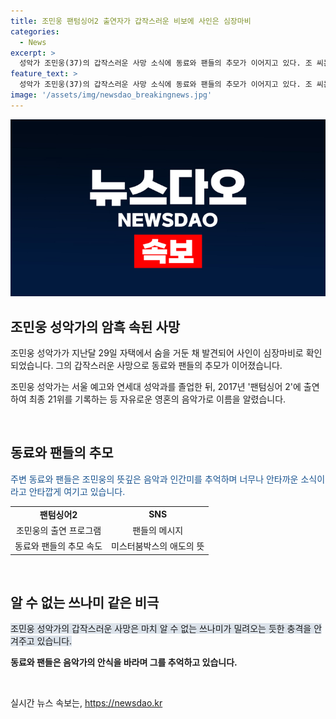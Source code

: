 ```yaml
---
title: 조민웅 팬텀싱어2 출연자가 갑작스러운 비보에 사인은 심장마비
categories:
  - News
excerpt: >
  성악가 조민웅(37)의 갑작스러운 사망 소식에 동료와 팬들의 추모가 이어지고 있다. 조 씨는 지난달 29일 자택에서 숨을 거둔 채 발견됐으며, 사인은 심장마비로 확인됐다. 그의 동료 가수들과 팬들은 SNS를 통해 그를 추모하고, 누리꾼들도 큰 안타까움을 표현하며 그를 기리고 있다. 하늘에서 멋지게 노래하고 있어요, 더 자유롭게 좋은 곳에서 더 누리고 다시 만나자 등의 메시지가 전해지며 많은 이들의 안타김을 자아내고 있다.
feature_text: >
  성악가 조민웅(37)의 갑작스러운 사망 소식에 동료와 팬들의 추모가 이어지고 있다. 조 씨는 지난달 29일 자택에서 숨을 거둔 채 발견됐으며, 사인은 심장마비로 확인됐다. 그의 동료 가수들과 팬들은 SNS를 통해 그를 추모하고, 누리꾼들도 큰 안타까움을 표현하며 그를 기리고 있다. 하늘에서 멋지게 노래하고 있어요, 더 자유롭게 좋은 곳에서 더 누리고 다시 만나자 등의 메시지가 전해지며 많은 이들의 안타김을 자아내고 있다.
image: '/assets/img/newsdao_breakingnews.jpg'
---
```


<p><img src="/assets/img/newsdao_breakingnews.jpg" alt="ranknews 속보" /></p>

<h2 data-ke-size="size26">조민웅 성악가의 암흑 속된 사망</h2>

<p>조민웅 성악가가 지난달 29일 자택에서 숨을 거둔 채 발견되어 사인이 심장마비로 확인되었습니다. 그의 갑작스러운 사망으로 동료와 팬들의 추모가 이어졌습니다.</p>

<p data-ke-size="size16">조민웅 성악가는 서울 예고와 연세대 성악과를 졸업한 뒤, 2017년 '팬텀싱어 2'에 출연하여 최종 21위를 기록하는 등 자유로운 영혼의 음악가로 이름을 알렸습니다.</p>

<p data-ke-size="size16">&nbsp;</p>

<h2 data-ke-size="size26">동료와 팬들의 추모</h2>

<p><span style="color: #1a5490;">주변 동료와 팬들은 조민웅의 뜻깊은 음악과 인간미를 추억하며 너무나 안타까운 소식이라고 안타깝게 여기고 있습니다.</span></p>

<table style="width: 100%;">
    <tbody>
        <tr>
            <td style="text-align: center; height: 17px;"><b>팬텀싱어2</b></td>
            <td style="text-align: center; height: 17px;"><b>SNS</b></td>
        </tr>
        <tr>
            <td style="text-align: center; height: 17px;">조민웅의 출연 프로그램</td>
            <td style="text-align: center; height: 17px;">팬들의 메시지</td>
        </tr>
        <tr>
            <td style="text-align: center; height: 17px;">동료와 팬들의 추모 속도</td>
            <td style="text-align: center; height: 17px;">미스터붐박스의 애도의 뜻</td>
        </tr>
    </tbody>
</table>

<p data-ke-size="size16">&nbsp;</p>

<h2 data-ke-size="size26">알 수 없는 쓰나미 같은 비극</h2>

<p><span style="background-color: #21538527;">조민웅 성악가의 갑작스러운 사망은 마치 알 수 없는 쓰나미가 밀려오는 듯한 충격을 안겨주고 있습니다.</span></p>

<p data-ke-size="size16"><b>동료와 팬들은 음악가의 안식을 바라며 그를 추억하고 있습니다.</b></p>

<p data-ke-size="size16">&nbsp;</p>
실시간 뉴스 속보는, <a href="https://newsdao.kr" rel="dofollow">https://newsdao.kr</a>


